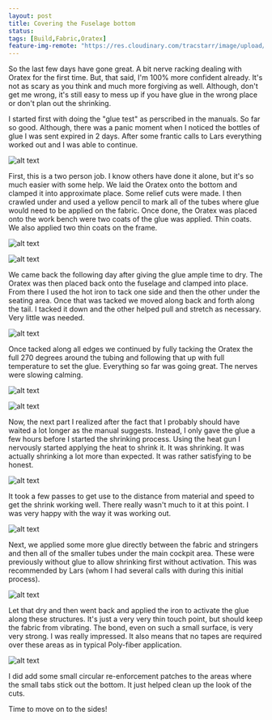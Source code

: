 ```yaml
---
layout: post
title: Covering the Fuselage bottom
status: 
tags: [Build,Fabric,Oratex]
feature-img-remote: "https://res.cloudinary.com/tracstarr/image/upload/c_fill,g_auto,h_250,w_970/v1545770041/Kitfox/20190206_115639.jpg"
---
```


So the last few days have gone great. A bit nerve racking dealing with Oratex for the first time. But, that said, I'm
100% more confident already. It's not as scary as you think and much more forgiving as well. Although, don't get me 
wrong, it's still easy to mess up if you have glue in the wrong place or don't plan out the shrinking. 

I started first with doing the "glue test" as perscribed in the manuals. So far so good. Although, there was a panic
moment when I noticed the bottles of glue I was sent expired in 2 days. After some frantic calls to Lars everything
worked out and I was able to continue. 

![alt text](https://res.cloudinary.com/tracstarr/image/upload/c_scale,h_600/v1552075840/Kitfox/20190207_081735.jpg)

First, this is a two person job. I know others have done it alone, but it's so much easier with some help. We laid
the Oratex onto the bottom and clamped it into approximate place. Some relief cuts were made. I then crawled under and
used a yellow pencil to mark all of the tubes where glue would need to be applied on the fabric. Once done, the Oratex
was placed onto the work bench were two coats of the glue was applied. Thin coats. We also applied two thin coats on the
frame. 

![alt text](https://res.cloudinary.com/tracstarr/image/upload/c_scale,h_600/v1552075840/Kitfox/20190207_112621.jpg)

![alt text](https://res.cloudinary.com/tracstarr/image/upload/c_scale,h_600/v1552075840/Kitfox/20190206_115636.jpg)

We came back the following day after giving the glue ample time to dry. The Oratex was then placed back onto the 
fuselage and clamped into place. From there I used the hot iron to tack one side and then the other under the seating
area. Once that was tacked we moved along back and forth along the tail. I tacked it down and the other helped pull and
stretch as necessary. Very little was needed. 

![alt text](https://res.cloudinary.com/tracstarr/image/upload/c_scale,h_600/v1552075840/Kitfox/20190211_101931.jpg)

Once tacked along all edges we continued by fully tacking the Oratex the full 270 degrees around the tubing and following
that up with full temperature to set the glue. Everything so far was going great. The nerves were slowing calming.

![alt text](https://res.cloudinary.com/tracstarr/image/upload/c_scale,h_600/v1552075840/Kitfox/20190211_112216.jpg)

![alt text](https://res.cloudinary.com/tracstarr/image/upload/c_scale,h_600/v1552075840/Kitfox/P2110217.jpg)

Now, the next part I realized after the fact that I probably should have waited a lot longer as the manual suggests. 
Instead, I only gave the glue a few hours before I started the shrinking process. Using the heat gun I nervously
started applying the heat to shrink it. It was shrinking. It was actually shrinking a lot more than expected. It was
rather satisfying to be honest. 

![alt text](https://res.cloudinary.com/tracstarr/image/upload/c_scale,h_600/v1552075840/Kitfox/20190211_144058.jpg)

It took a few passes to get use to the distance from material and speed to get the shrink working well. There really 
wasn't much to it at this point. I was very happy with the way it was working out. 

![alt text](https://res.cloudinary.com/tracstarr/image/upload/c_scale,h_600/v1552075840/Kitfox/20190211_144053.jpg)

Next, we applied some more glue directly between the fabric and stringers and then all of the smaller tubes under the
main cockpit area. These were previously without glue to allow shrinking first without activation. This was recommended
by Lars (whom I had several calls with during this initial process). 

![alt text](https://res.cloudinary.com/tracstarr/image/upload/c_scale,h_600/v1552075840/Kitfox/20190211_144104.jpg)

Let that dry and then went back and applied the iron to activate the glue along these structures. It's just a very very
thin touch point, but should keep the fabric from vibrating. The bond, even on such a small surface, is very very strong. 
I was really impressed. It also means that no tapes are required over these areas as in typical Poly-fiber application.

![alt text](https://res.cloudinary.com/tracstarr/image/upload/c_scale,h_600/v1552075840/Kitfox/20190211_211900.jpg)

I did add some small circular re-enforcement patches to the areas where the small tabs stick out the bottom. It just 
helped clean up the look of the cuts.

Time to move on to the sides!